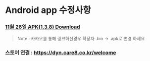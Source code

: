 # Android app 수정사항

### [11월 26일 APK(1.3.8) Download](https://github.com/invites-healthcare/invites/raw/master/20211126164517-v41(1.3.8)-debug.apk)
> Note : 카카오를 통해 링크하신경우 확장자 .bin -> .apk로 변경 하세요

### 스토어 연결 : https://dyn.care8.co.kr/welcome

